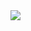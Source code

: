 <a href="https://portal.azure.com/#create/Microsoft.Template/uri/https%3A%2F%2Fraw.githubusercontent.com%2Fwadstromtech%2Fsentinel%2Fmaster%2FPlaybooks%2FRecordedFuture%2FtiIndicators%2FURL%20TI%2FURLRansomwareDistribution%2FAlerting%2Ftemplate.json" target="_blank">
    <img src="https://aka.ms/deploytoazurebutton""/>
</a>
